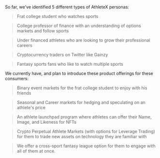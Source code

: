 So far, we've identified 5 different types of AthleteX personas:

> Frat college student who watches sports

> College professor of finance with an understanding of options markets and follow sports

> Under financed athletes who are looking to grow their professional careers

> Cryptocurrency traders on Twitter like Gainzy

> Fantasy sports fans who like to watch multiple sports 



We currently have, and plan to introduce these product offerings for these consumers:

> Binary event markets for the frat college student to enjoy with his friends

> Seasonal and Career markets for hedging and speculating on an athlete's price

> An athlete launchpad program where athletes can offer their Name, Image, and Likeness for NFTs

> Crypto Perpetual Athlete Markets (with options for Leverage Trading) for them to trade new assets on technology they are familiar with

> We offer a cross-sport fantasy league option for them to engage with all of them at once.
